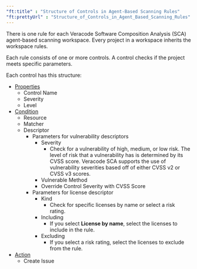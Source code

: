 ```yaml
---
"ft:title" : "Structure of Controls in Agent-Based Scanning Rules"
"ft:prettyUrl" : "Structure_of_Controls_in_Agent_Based_Scanning_Rules"
---
```


There is one rule for each Veracode Software Composition Analysis (SCA) agent-based scanning workspace. Every project in a workspace inherits the workspace rules.

Each rule consists of one or more controls. A control checks if the project meets specific parameters.

Each control has this structure:

-   [Properties](https://docs.veracode.com/r/Properties_of_Controls_in_Agent_Based_Scanning_Rules)
    -   Control Name
    -   Severity
    -   Level
-   [Condition](https://docs.veracode.com/r/Conditions_of_Controls_in_Agent_Based_Scanning_Rules)
    -   Resource
    -   Matcher
    -   Descriptor
        -   Parameters for vulnerability descriptors
            -   Severity
                -   Check for a vulnerability of high, medium, or low risk. The level of risk that a vulnerability has is determined by its CVSS score. Veracode SCA supports the use of vulnerability severities based off of either CVSS v2 or CVSS v3 scores.
            -   Vulnerable Method
            -   Override Control Severity with CVSS Score
        -   Parameters for license descriptor
            -   Kind
                -   Check for specific licenses by name or select a risk rating.
            -   Including
                -   If you select **License by name**, select the licenses to include in the rule.
            -   Excluding
                -   If you select a risk rating, select the licenses to exclude from the rule.
-   [Action](https://docs.veracode.com/r/Actions_of_Controls_in_Agent_Based_Scanning_Rules)
    -   Create Issue